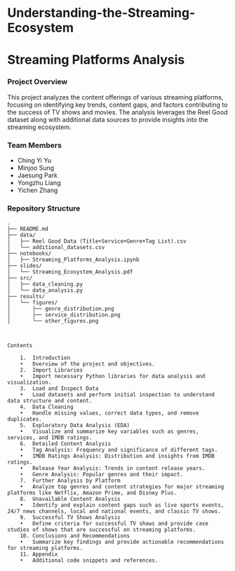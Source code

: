 # Understanding-the-Streaming-Ecosystem

# Streaming Platforms Analysis

### Project Overview

This project analyzes the content offerings of various streaming platforms, focusing on identifying key trends, content gaps, and factors contributing to the success of TV shows and movies. The analysis leverages the Reel Good dataset along with additional data sources to provide insights into the streaming ecosystem.

### Team Members
- Ching Yi Yu
- Minjoo Sung
- Jaesung Park
- Yongzhu Liang
- Yichen Zhang

### Repository Structure

```plaintext
.
├── README.md
├── data/
│   ├── Reel Good Data (Title+Service+Genre+Tag List).csv
│   └── additional_datasets.csv
├── notebooks/
│   ├── Streaming_Platforms_Analysis.ipynb
├── slides/
│   └── Streaming_Ecosystem_Analysis.pdf
├── src/
│   ├── data_cleaning.py
│   └── data_analysis.py
├── results/
│   └── figures/
│       ├── genre_distribution.png
│       ├── service_distribution.png
│       └── other_figures.png



Contents

	1.	Introduction
	•	Overview of the project and objectives.
	2.	Import Libraries
	•	Import necessary Python libraries for data analysis and visualization.
	3.	Load and Inspect Data
	•	Load datasets and perform initial inspection to understand data structure and content.
	4.	Data Cleaning
	•	Handle missing values, correct data types, and remove duplicates.
	5.	Exploratory Data Analysis (EDA)
	•	Visualize and summarize key variables such as genres, services, and IMDB ratings.
	6.	Detailed Content Analysis
	•	Tag Analysis: Frequency and significance of different tags.
	•	IMDB Ratings Analysis: Distribution and insights from IMDB ratings.
	•	Release Year Analysis: Trends in content release years.
	•	Genre Analysis: Popular genres and their impact.
	7.	Further Analysis by Platform
	•	Analyze top genres and content strategies for major streaming platforms like Netflix, Amazon Prime, and Disney Plus.
	8.	Unavailable Content Analysis
	•	Identify and explain content gaps such as live sports events, 24/7 news channels, local and national events, and classic TV shows.
	9.	Successful TV Shows Analysis
	•	Define criteria for successful TV shows and provide case studies of shows that are successful on streaming platforms.
	10.	Conclusions and Recommendations
	•	Summarize key findings and provide actionable recommendations for streaming platforms.
	11.	Appendix
	•	Additional code snippets and references.


